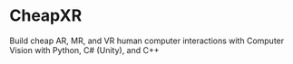 # CheapXR
Build cheap AR, MR, and VR human computer interactions with Computer Vision with Python, C# (Unity), and C++
